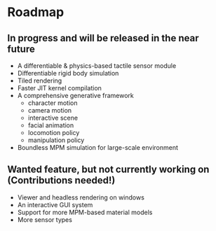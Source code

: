 # Roadmap

## In progress and will be released in the near future
- A differentiable & physics-based tactile sensor module
- Differentiable rigid body simulation 
- Tiled rendering
- Faster JIT kernel compilation
- A comprehensive generative framework
    - character motion
    - camera motion
    - interactive scene
    - facial animation
    - locomotion policy
    - manipulation policy
- Boundless MPM simulation for large-scale environment

## Wanted feature, but not currently working on (Contributions needed!)
- Viewer and headless rendering on windows
- An interactive GUI system
- Support for more MPM-based material models
- More sensor types